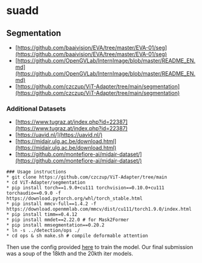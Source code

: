# suadd
## Segmentation
* [https://github.com/baaivision/EVA/tree/master/EVA-01/seg](https://github.com/baaivision/EVA/tree/master/EVA-01/seg)
* [https://github.com/OpenGVLab/InternImage/blob/master/README_EN.md](https://github.com/OpenGVLab/InternImage/blob/master/README_EN.md)
* [https://github.com/czczup/ViT-Adapter/tree/main/segmentation](https://github.com/czczup/ViT-Adapter/tree/main/segmentation)

### Additional Datasets
* [https://www.tugraz.at/index.php?id=22387](https://www.tugraz.at/index.php?id=22387)
* [https://uavid.nl/](https://uavid.nl/)
* [https://midair.ulg.ac.be/download.html](https://midair.ulg.ac.be/download.html)
* [https://github.com/montefiore-ai/midair-dataset/](https://github.com/montefiore-ai/midair-dataset/)

```
### Usage instructions
* git clone https://github.com/czczup/ViT-Adapter/tree/main
* cd ViT-Adapter/segmentation
* pip install torch==1.9.0+cu111 torchvision==0.10.0+cu111 torchaudio==0.9.0 -f https://download.pytorch.org/whl/torch_stable.html
* pip install mmcv-full==1.4.2 -f https://download.openmmlab.com/mmcv/dist/cu111/torch1.9.0/index.html
* pip install timm==0.4.12
* pip install mmdet==2.22.0 # for Mask2Former
* pip install mmsegmentation==0.20.2
* ln -s ../detection/ops ./
* cd ops & sh make.sh # compile deformable attention
```
Then use the config provided [here](https://github.com/niveditarufus/suadd/blob/main/mask2former_beitv2_adapter_large_896_80k_ade20k_ss_tr_896.py) to train the model. Our final submission was a soup of the 18kth and the 20kth iter models.
